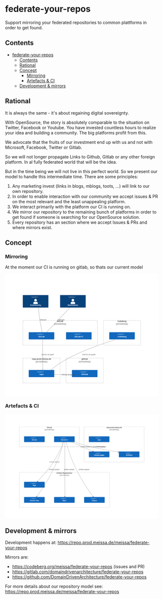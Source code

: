 # federate-your-repos

Support mirroring your federated repositories to common plattforms in order to get found.

## Contents

- [federate-your-repos](#federate-your-repos)
  - [Contents](#contents)
  - [Rational](#rational)
  - [Concept](#concept)
    - [Mirroring](#mirroring)
    - [Artefacts \& CI](#artefacts--ci)
  - [Development \& mirrors](#development--mirrors)

## Rational

It is always the same - it's about regaining digital sovereignty.

With OpenSource, the story is absolutely comparable to the situation on Twitter, Facebook or Youtube. You have invested countless hours to realize your idea and building a community. The big platforms profit from this.

We advocate that the fruits of our investment end up with us and not with Microsoft, Facebook, Twitter or Gitlab.

So we will not longer propagate Links to Github, Gitlab or any other foreign platform. In al fully federated world that will be the idea.

But in the time being we will not live in this perfect world. So we present our model to handle this intermediate time. There are some principles:

1. Any marketing invest (links in blogs, mblogs, toots, ...) will link to our own repository.
2. In order to enable interaction with our community we accept issues & PR on the most relevant and the least unappealing platform.
3. We interact primarily with the platform our CI is running on.
4. We mirror our repository to the remaining bunch of platforms in order to get found if someone is searching for our OpenSource solution.
5. Every repository has an section where we accept Issues & PRs and where mirrors exist.

## Concept

### Mirroring

At the moment our CI is running on gitlab, so thats our current model

<div style="background-color: white;">

![](doc/repositories.svg)

</div>

### Artefacts & CI

<div style="background-color: white;">

![](doc/ciAndArtifacts.svg)

</div>

## Development & mirrors

Development happens at: https://repo.prod.meissa.de/meissa/federate-your-repos

Mirrors are:

* https://codeberg.org/meissa/federate-your-repos (issues and PR)
* https://gitlab.com/domaindrivenarchitecture/federate-your-repos 
* https://github.com/DomainDrivenArchitecture/federate-your-repos

For more details about our repository model see: https://repo.prod.meissa.de/meissa/federate-your-repos
